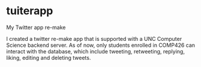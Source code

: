 # tuiterapp
My Twitter app re-make


I created a twitter re-make app that is supported with a UNC Computer Science backend server. As of now, only students enrolled in COMP426 can interact with the database, which include tweeting, retweeting, replying, liking, editing and deleting tweets. 
